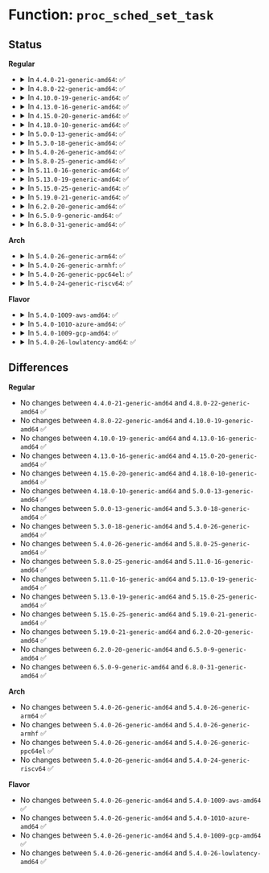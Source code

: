 # Function: <code>proc_sched_set_task</code>

## Status
<b>Regular</b>
<ul>
<li>
<details>
<summary>In <code>4.4.0-21-generic-amd64</code>: ✅</summary>

```c
void proc_sched_set_task(struct task_struct * p)
```

```json
{
  "name": "proc_sched_set_task",
  "collision_type": "Unique Global",
  "inline_type": "No",
  "funcs": [
    {
      "addr": 18446744071579670064,
      "name": "proc_sched_set_task",
      "external": true,
      "loc": "kernel/sched/debug.c:656",
      "file": "kernel/sched/debug.c",
      "inline": "seen, unknown",
      "caller_inline": [],
      "caller_func": [
        "fs/proc/base.c:sched_write"
      ]
    }
  ],
  "symbols": [
    {
      "addr": 18446744071579670064,
      "name": "proc_sched_set_task",
      "section": ".text",
      "bind": "STB_GLOBAL",
      "size": 63
    }
  ]
}
```
</details>
</li>
<li>
<details>
<summary>In <code>4.8.0-22-generic-amd64</code>: ✅</summary>

```c
void proc_sched_set_task(struct task_struct * p)
```

```json
{
  "name": "proc_sched_set_task",
  "collision_type": "Unique Global",
  "inline_type": "No",
  "funcs": [
    {
      "addr": 18446744071579688112,
      "name": "proc_sched_set_task",
      "external": true,
      "loc": "kernel/sched/debug.c:968",
      "file": "kernel/sched/debug.c",
      "inline": "seen, unknown",
      "caller_inline": [],
      "caller_func": [
        "fs/proc/base.c:sched_write"
      ]
    }
  ],
  "symbols": [
    {
      "addr": 18446744071579688112,
      "name": "proc_sched_set_task",
      "section": ".text",
      "bind": "STB_GLOBAL",
      "size": 63
    }
  ]
}
```
</details>
</li>
<li>
<details>
<summary>In <code>4.10.0-19-generic-amd64</code>: ✅</summary>

```c
void proc_sched_set_task(struct task_struct * p)
```

```json
{
  "name": "proc_sched_set_task",
  "collision_type": "Unique Global",
  "inline_type": "No",
  "funcs": [
    {
      "addr": 18446744071579712704,
      "name": "proc_sched_set_task",
      "external": true,
      "loc": "kernel/sched/debug.c:976",
      "file": "kernel/sched/debug.c",
      "inline": "seen, unknown",
      "caller_inline": [],
      "caller_func": [
        "fs/proc/base.c:sched_write"
      ]
    }
  ],
  "symbols": [
    {
      "addr": 18446744071579712704,
      "name": "proc_sched_set_task",
      "section": ".text",
      "bind": "STB_GLOBAL",
      "size": 63
    }
  ]
}
```
</details>
</li>
<li>
<details>
<summary>In <code>4.13.0-16-generic-amd64</code>: ✅</summary>

```c
void proc_sched_set_task(struct task_struct * p)
```

```json
{
  "name": "proc_sched_set_task",
  "collision_type": "Unique Global",
  "inline_type": "No",
  "funcs": [
    {
      "addr": 18446744071579709024,
      "name": "proc_sched_set_task",
      "external": true,
      "loc": "kernel/sched/debug.c:994",
      "file": "kernel/sched/debug.c",
      "inline": "seen, unknown",
      "caller_inline": [],
      "caller_func": [
        "fs/proc/base.c:sched_write"
      ]
    }
  ],
  "symbols": [
    {
      "addr": 18446744071579709024,
      "name": "proc_sched_set_task",
      "section": ".text",
      "bind": "STB_GLOBAL",
      "size": 63
    }
  ]
}
```
</details>
</li>
<li>
<details>
<summary>In <code>4.15.0-20-generic-amd64</code>: ✅</summary>

```c
void proc_sched_set_task(struct task_struct * p)
```

```json
{
  "name": "proc_sched_set_task",
  "collision_type": "Unique Global",
  "inline_type": "No",
  "funcs": [
    {
      "addr": 18446744071579740752,
      "name": "proc_sched_set_task",
      "external": true,
      "loc": "kernel/sched/debug.c:1048",
      "file": "kernel/sched/debug.c",
      "inline": "seen, unknown",
      "caller_inline": [],
      "caller_func": [
        "fs/proc/base.c:sched_write"
      ]
    }
  ],
  "symbols": [
    {
      "addr": 18446744071579740752,
      "name": "proc_sched_set_task",
      "section": ".text",
      "bind": "STB_GLOBAL",
      "size": 63
    }
  ]
}
```
</details>
</li>
<li>
<details>
<summary>In <code>4.18.0-10-generic-amd64</code>: ✅</summary>

```c
void proc_sched_set_task(struct task_struct * p)
```

```json
{
  "name": "proc_sched_set_task",
  "collision_type": "Unique Global",
  "inline_type": "No",
  "funcs": [
    {
      "addr": 18446744071579767232,
      "name": "proc_sched_set_task",
      "external": true,
      "loc": "kernel/sched/debug.c:1002",
      "file": "kernel/sched/debug.c",
      "inline": "seen, unknown",
      "caller_inline": [],
      "caller_func": [
        "fs/proc/base.c:sched_write"
      ]
    }
  ],
  "symbols": [
    {
      "addr": 18446744071579767232,
      "name": "proc_sched_set_task",
      "section": ".text",
      "bind": "STB_GLOBAL",
      "size": 63
    }
  ]
}
```
</details>
</li>
<li>
<details>
<summary>In <code>5.0.0-13-generic-amd64</code>: ✅</summary>

```c
void proc_sched_set_task(struct task_struct * p)
```

```json
{
  "name": "proc_sched_set_task",
  "collision_type": "Unique Global",
  "inline_type": "No",
  "funcs": [
    {
      "addr": 18446744071579810064,
      "name": "proc_sched_set_task",
      "external": true,
      "loc": "kernel/sched/debug.c:1001",
      "file": "kernel/sched/debug.c",
      "inline": "seen, unknown",
      "caller_inline": [],
      "caller_func": [
        "fs/proc/base.c:sched_write"
      ]
    }
  ],
  "symbols": [
    {
      "addr": 18446744071579810064,
      "name": "proc_sched_set_task",
      "section": ".text",
      "bind": "STB_GLOBAL",
      "size": 63
    }
  ]
}
```
</details>
</li>
<li>
<details>
<summary>In <code>5.3.0-18-generic-amd64</code>: ✅</summary>

```c
void proc_sched_set_task(struct task_struct * p)
```

```json
{
  "name": "proc_sched_set_task",
  "collision_type": "Unique Global",
  "inline_type": "No",
  "funcs": [
    {
      "addr": 18446744071579838256,
      "name": "proc_sched_set_task",
      "external": true,
      "loc": "kernel/sched/debug.c:981",
      "file": "kernel/sched/debug.c",
      "inline": "seen, unknown",
      "caller_inline": [],
      "caller_func": [
        "fs/proc/base.c:sched_write"
      ]
    }
  ],
  "symbols": [
    {
      "addr": 18446744071579838256,
      "name": "proc_sched_set_task",
      "section": ".text",
      "bind": "STB_GLOBAL",
      "size": 60
    }
  ]
}
```
</details>
</li>
<li>
<details>
<summary>In <code>5.4.0-26-generic-amd64</code>: ✅</summary>

```c
void proc_sched_set_task(struct task_struct * p)
```

```json
{
  "name": "proc_sched_set_task",
  "collision_type": "Unique Global",
  "inline_type": "No",
  "funcs": [
    {
      "addr": 18446744071579886576,
      "name": "proc_sched_set_task",
      "external": true,
      "loc": "kernel/sched/debug.c:981",
      "file": "kernel/sched/debug.c",
      "inline": "seen, unknown",
      "caller_inline": [],
      "caller_func": [
        "fs/proc/base.c:sched_write"
      ]
    }
  ],
  "symbols": [
    {
      "addr": 18446744071579886576,
      "name": "proc_sched_set_task",
      "section": ".text",
      "bind": "STB_GLOBAL",
      "size": 60
    }
  ]
}
```
</details>
</li>
<li>
<details>
<summary>In <code>5.8.0-25-generic-amd64</code>: ✅</summary>

```c
void proc_sched_set_task(struct task_struct * p)
```

```json
{
  "name": "proc_sched_set_task",
  "collision_type": "Unique Global",
  "inline_type": "No",
  "funcs": [
    {
      "addr": 18446744071579929280,
      "name": "proc_sched_set_task",
      "external": true,
      "loc": "kernel/sched/debug.c:976",
      "file": "kernel/sched/debug.c",
      "inline": "seen, unknown",
      "caller_inline": [],
      "caller_func": [
        "fs/proc/base.c:sched_write"
      ]
    }
  ],
  "symbols": [
    {
      "addr": 18446744071579929280,
      "name": "proc_sched_set_task",
      "section": ".text",
      "bind": "STB_GLOBAL",
      "size": 60
    }
  ]
}
```
</details>
</li>
<li>
<details>
<summary>In <code>5.11.0-16-generic-amd64</code>: ✅</summary>

```c
void proc_sched_set_task(struct task_struct * p)
```

```json
{
  "name": "proc_sched_set_task",
  "collision_type": "Unique Global",
  "inline_type": "No",
  "funcs": [
    {
      "addr": 18446744071579923152,
      "name": "proc_sched_set_task",
      "external": true,
      "loc": "kernel/sched/debug.c:1030",
      "file": "kernel/sched/debug.c",
      "inline": "seen, unknown",
      "caller_inline": [],
      "caller_func": [
        "fs/proc/base.c:sched_write"
      ]
    }
  ],
  "symbols": [
    {
      "addr": 18446744071579923152,
      "name": "proc_sched_set_task",
      "section": ".text",
      "bind": "STB_GLOBAL",
      "size": 60
    }
  ]
}
```
</details>
</li>
<li>
<details>
<summary>In <code>5.13.0-19-generic-amd64</code>: ✅</summary>

```c
void proc_sched_set_task(struct task_struct * p)
```

```json
{
  "name": "proc_sched_set_task",
  "collision_type": "Unique Global",
  "inline_type": "No",
  "funcs": [
    {
      "addr": 18446744071579931424,
      "name": "proc_sched_set_task",
      "external": true,
      "loc": "kernel/sched/debug.c:1044",
      "file": "kernel/sched/debug.c",
      "inline": "seen, unknown",
      "caller_inline": [],
      "caller_func": [
        "fs/proc/base.c:sched_write"
      ]
    }
  ],
  "symbols": [
    {
      "addr": 18446744071579931424,
      "name": "proc_sched_set_task",
      "section": ".text",
      "bind": "STB_GLOBAL",
      "size": 60
    }
  ]
}
```
</details>
</li>
<li>
<details>
<summary>In <code>5.15.0-25-generic-amd64</code>: ✅</summary>

```c
void proc_sched_set_task(struct task_struct * p)
```

```json
{
  "name": "proc_sched_set_task",
  "collision_type": "Unique Global",
  "inline_type": "No",
  "funcs": [
    {
      "addr": 18446744071580054672,
      "name": "proc_sched_set_task",
      "external": true,
      "loc": "kernel/sched/debug.c:1060",
      "file": "kernel/sched/debug.c",
      "inline": "seen, unknown",
      "caller_inline": [],
      "caller_func": [
        "fs/proc/base.c:sched_write"
      ]
    }
  ],
  "symbols": [
    {
      "addr": 18446744071580054672,
      "name": "proc_sched_set_task",
      "section": ".text",
      "bind": "STB_GLOBAL",
      "size": 60
    }
  ]
}
```
</details>
</li>
<li>
<details>
<summary>In <code>5.19.0-21-generic-amd64</code>: ✅</summary>

```c
void proc_sched_set_task(struct task_struct * p)
```

```json
{
  "name": "proc_sched_set_task",
  "collision_type": "Unique Global",
  "inline_type": "No",
  "funcs": [
    {
      "addr": 18446744071580187904,
      "name": "proc_sched_set_task",
      "external": true,
      "loc": "kernel/sched/debug.c:1064",
      "file": "kernel/sched/build_utility.c",
      "inline": "seen, unknown",
      "caller_inline": [],
      "caller_func": [
        "fs/proc/base.c:sched_write"
      ]
    }
  ],
  "symbols": [
    {
      "addr": 18446744071580187904,
      "name": "proc_sched_set_task",
      "section": ".text",
      "bind": "STB_GLOBAL",
      "size": 70
    }
  ]
}
```
</details>
</li>
<li>
<details>
<summary>In <code>6.2.0-20-generic-amd64</code>: ✅</summary>

```c
void proc_sched_set_task(struct task_struct * p)
```

```json
{
  "name": "proc_sched_set_task",
  "collision_type": "Unique Global",
  "inline_type": "No",
  "funcs": [
    {
      "addr": 18446744071580378176,
      "name": "proc_sched_set_task",
      "external": true,
      "loc": "kernel/sched/debug.c:1065",
      "file": "kernel/sched/build_utility.c",
      "inline": "seen, unknown",
      "caller_inline": [],
      "caller_func": [
        "fs/proc/base.c:sched_write"
      ]
    }
  ],
  "symbols": [
    {
      "addr": 18446744071580378176,
      "name": "proc_sched_set_task",
      "section": ".text",
      "bind": "STB_GLOBAL",
      "size": 70
    }
  ]
}
```
</details>
</li>
<li>
<details>
<summary>In <code>6.5.0-9-generic-amd64</code>: ✅</summary>

```c
void proc_sched_set_task(struct task_struct * p)
```

```json
{
  "name": "proc_sched_set_task",
  "collision_type": "Unique Global",
  "inline_type": "No",
  "funcs": [
    {
      "addr": 18446744071580446832,
      "name": "proc_sched_set_task",
      "external": true,
      "loc": "kernel/sched/debug.c:1111",
      "file": "kernel/sched/build_utility.c",
      "inline": "seen, unknown",
      "caller_inline": [],
      "caller_func": [
        "fs/proc/base.c:sched_write"
      ]
    }
  ],
  "symbols": [
    {
      "addr": 18446744071580446832,
      "name": "proc_sched_set_task",
      "section": ".text",
      "bind": "STB_GLOBAL",
      "size": 70
    }
  ]
}
```
</details>
</li>
<li>
<details>
<summary>In <code>6.8.0-31-generic-amd64</code>: ✅</summary>

```c
void proc_sched_set_task(struct task_struct * p)
```

```json
{
  "name": "proc_sched_set_task",
  "collision_type": "Unique Global",
  "inline_type": "No",
  "funcs": [
    {
      "addr": 18446744071580506016,
      "name": "proc_sched_set_task",
      "external": true,
      "loc": "kernel/sched/debug.c:1107",
      "file": "kernel/sched/build_utility.c",
      "inline": "seen, unknown",
      "caller_inline": [],
      "caller_func": [
        "fs/proc/base.c:sched_write"
      ]
    }
  ],
  "symbols": [
    {
      "addr": 18446744071580506016,
      "name": "proc_sched_set_task",
      "section": ".text",
      "bind": "STB_GLOBAL",
      "size": 70
    }
  ]
}
```
</details>
</li>
</ul>
<b>Arch</b>
<ul>
<li>
<details>
<summary>In <code>5.4.0-26-generic-arm64</code>: ✅</summary>

```c
void proc_sched_set_task(struct task_struct * p)
```

```json
{
  "name": "proc_sched_set_task",
  "collision_type": "Unique Global",
  "inline_type": "No",
  "funcs": [
    {
      "addr": 18446603336491090256,
      "name": "proc_sched_set_task",
      "external": true,
      "loc": "kernel/sched/debug.c:981",
      "file": "kernel/sched/debug.c",
      "inline": "seen, unknown",
      "caller_inline": [],
      "caller_func": [
        "fs/proc/base.c:sched_write"
      ]
    }
  ],
  "symbols": [
    {
      "addr": 18446603336491090256,
      "name": "proc_sched_set_task",
      "section": ".text",
      "bind": "STB_GLOBAL",
      "size": 92
    }
  ]
}
```
</details>
</li>
<li>
<details>
<summary>In <code>5.4.0-26-generic-armhf</code>: ✅</summary>

```c
void proc_sched_set_task(struct task_struct * p)
```

```json
{
  "name": "proc_sched_set_task",
  "collision_type": "Unique Global",
  "inline_type": "No",
  "funcs": [
    {
      "addr": 3225094072,
      "name": "proc_sched_set_task",
      "external": true,
      "loc": "kernel/sched/debug.c:981",
      "file": "kernel/sched/debug.c",
      "inline": "seen, unknown",
      "caller_inline": [],
      "caller_func": [
        "fs/proc/base.c:sched_write"
      ]
    }
  ],
  "symbols": [
    {
      "addr": 3225094072,
      "name": "proc_sched_set_task",
      "section": ".text",
      "bind": "STB_GLOBAL",
      "size": 40
    }
  ]
}
```
</details>
</li>
<li>
<details>
<summary>In <code>5.4.0-26-generic-ppc64el</code>: ✅</summary>

```c
void proc_sched_set_task(struct task_struct * p)
```

```json
{
  "name": "proc_sched_set_task",
  "collision_type": "Unique Global",
  "inline_type": "No",
  "funcs": [
    {
      "addr": 13835058055283978160,
      "name": "proc_sched_set_task",
      "external": true,
      "loc": "kernel/sched/debug.c:981",
      "file": "kernel/sched/debug.c",
      "inline": "seen, unknown",
      "caller_inline": [],
      "caller_func": [
        "fs/proc/base.c:sched_write"
      ]
    }
  ],
  "symbols": [
    {
      "addr": 13835058055283978160,
      "name": "proc_sched_set_task",
      "section": ".text",
      "bind": "STB_GLOBAL",
      "size": 64
    }
  ]
}
```
</details>
</li>
<li>
<details>
<summary>In <code>5.4.0-24-generic-riscv64</code>: ✅</summary>

```c
void proc_sched_set_task(struct task_struct * p)
```

```json
{
  "name": "proc_sched_set_task",
  "collision_type": "Unique Global",
  "inline_type": "No",
  "funcs": [
    {
      "addr": 18446743936271678198,
      "name": "proc_sched_set_task",
      "external": true,
      "loc": "kernel/sched/debug.c:981",
      "file": "kernel/sched/debug.c",
      "inline": "seen, unknown",
      "caller_inline": [],
      "caller_func": [
        "fs/proc/base.c:sched_write"
      ]
    }
  ],
  "symbols": [
    {
      "addr": 18446743936271678198,
      "name": "proc_sched_set_task",
      "section": ".text",
      "bind": "STB_GLOBAL",
      "size": 50
    }
  ]
}
```
</details>
</li>
</ul>
<b>Flavor</b>
<ul>
<li>
<details>
<summary>In <code>5.4.0-1009-aws-amd64</code>: ✅</summary>

```c
void proc_sched_set_task(struct task_struct * p)
```

```json
{
  "name": "proc_sched_set_task",
  "collision_type": "Unique Global",
  "inline_type": "No",
  "funcs": [
    {
      "addr": 18446744071579858704,
      "name": "proc_sched_set_task",
      "external": true,
      "loc": "kernel/sched/debug.c:981",
      "file": "kernel/sched/debug.c",
      "inline": "seen, unknown",
      "caller_inline": [],
      "caller_func": [
        "fs/proc/base.c:sched_write"
      ]
    }
  ],
  "symbols": [
    {
      "addr": 18446744071579858704,
      "name": "proc_sched_set_task",
      "section": ".text",
      "bind": "STB_GLOBAL",
      "size": 60
    }
  ]
}
```
</details>
</li>
<li>
<details>
<summary>In <code>5.4.0-1010-azure-amd64</code>: ✅</summary>

```c
void proc_sched_set_task(struct task_struct * p)
```

```json
{
  "name": "proc_sched_set_task",
  "collision_type": "Unique Global",
  "inline_type": "No",
  "funcs": [
    {
      "addr": 18446744071579793632,
      "name": "proc_sched_set_task",
      "external": true,
      "loc": "kernel/sched/debug.c:981",
      "file": "kernel/sched/debug.c",
      "inline": "seen, unknown",
      "caller_inline": [],
      "caller_func": [
        "fs/proc/base.c:sched_write"
      ]
    }
  ],
  "symbols": [
    {
      "addr": 18446744071579793632,
      "name": "proc_sched_set_task",
      "section": ".text",
      "bind": "STB_GLOBAL",
      "size": 60
    }
  ]
}
```
</details>
</li>
<li>
<details>
<summary>In <code>5.4.0-1009-gcp-amd64</code>: ✅</summary>

```c
void proc_sched_set_task(struct task_struct * p)
```

```json
{
  "name": "proc_sched_set_task",
  "collision_type": "Unique Global",
  "inline_type": "No",
  "funcs": [
    {
      "addr": 18446744071579846944,
      "name": "proc_sched_set_task",
      "external": true,
      "loc": "kernel/sched/debug.c:981",
      "file": "kernel/sched/debug.c",
      "inline": "seen, unknown",
      "caller_inline": [],
      "caller_func": [
        "fs/proc/base.c:sched_write"
      ]
    }
  ],
  "symbols": [
    {
      "addr": 18446744071579846944,
      "name": "proc_sched_set_task",
      "section": ".text",
      "bind": "STB_GLOBAL",
      "size": 60
    }
  ]
}
```
</details>
</li>
<li>
<details>
<summary>In <code>5.4.0-26-lowlatency-amd64</code>: ✅</summary>

```c
void proc_sched_set_task(struct task_struct * p)
```

```json
{
  "name": "proc_sched_set_task",
  "collision_type": "Unique Global",
  "inline_type": "No",
  "funcs": [
    {
      "addr": 18446744071579892000,
      "name": "proc_sched_set_task",
      "external": true,
      "loc": "kernel/sched/debug.c:981",
      "file": "kernel/sched/debug.c",
      "inline": "seen, unknown",
      "caller_inline": [],
      "caller_func": [
        "fs/proc/base.c:sched_write"
      ]
    }
  ],
  "symbols": [
    {
      "addr": 18446744071579892000,
      "name": "proc_sched_set_task",
      "section": ".text",
      "bind": "STB_GLOBAL",
      "size": 60
    }
  ]
}
```
</details>
</li>
</ul>

## Differences
<b>Regular</b>
<ul>
<li>
No changes between <code>4.4.0-21-generic-amd64</code> and <code>4.8.0-22-generic-amd64</code> ✅
</li>
<li>
No changes between <code>4.8.0-22-generic-amd64</code> and <code>4.10.0-19-generic-amd64</code> ✅
</li>
<li>
No changes between <code>4.10.0-19-generic-amd64</code> and <code>4.13.0-16-generic-amd64</code> ✅
</li>
<li>
No changes between <code>4.13.0-16-generic-amd64</code> and <code>4.15.0-20-generic-amd64</code> ✅
</li>
<li>
No changes between <code>4.15.0-20-generic-amd64</code> and <code>4.18.0-10-generic-amd64</code> ✅
</li>
<li>
No changes between <code>4.18.0-10-generic-amd64</code> and <code>5.0.0-13-generic-amd64</code> ✅
</li>
<li>
No changes between <code>5.0.0-13-generic-amd64</code> and <code>5.3.0-18-generic-amd64</code> ✅
</li>
<li>
No changes between <code>5.3.0-18-generic-amd64</code> and <code>5.4.0-26-generic-amd64</code> ✅
</li>
<li>
No changes between <code>5.4.0-26-generic-amd64</code> and <code>5.8.0-25-generic-amd64</code> ✅
</li>
<li>
No changes between <code>5.8.0-25-generic-amd64</code> and <code>5.11.0-16-generic-amd64</code> ✅
</li>
<li>
No changes between <code>5.11.0-16-generic-amd64</code> and <code>5.13.0-19-generic-amd64</code> ✅
</li>
<li>
No changes between <code>5.13.0-19-generic-amd64</code> and <code>5.15.0-25-generic-amd64</code> ✅
</li>
<li>
No changes between <code>5.15.0-25-generic-amd64</code> and <code>5.19.0-21-generic-amd64</code> ✅
</li>
<li>
No changes between <code>5.19.0-21-generic-amd64</code> and <code>6.2.0-20-generic-amd64</code> ✅
</li>
<li>
No changes between <code>6.2.0-20-generic-amd64</code> and <code>6.5.0-9-generic-amd64</code> ✅
</li>
<li>
No changes between <code>6.5.0-9-generic-amd64</code> and <code>6.8.0-31-generic-amd64</code> ✅
</li>
</ul>
<b>Arch</b>
<ul>
<li>
No changes between <code>5.4.0-26-generic-amd64</code> and <code>5.4.0-26-generic-arm64</code> ✅
</li>
<li>
No changes between <code>5.4.0-26-generic-amd64</code> and <code>5.4.0-26-generic-armhf</code> ✅
</li>
<li>
No changes between <code>5.4.0-26-generic-amd64</code> and <code>5.4.0-26-generic-ppc64el</code> ✅
</li>
<li>
No changes between <code>5.4.0-26-generic-amd64</code> and <code>5.4.0-24-generic-riscv64</code> ✅
</li>
</ul>
<b>Flavor</b>
<ul>
<li>
No changes between <code>5.4.0-26-generic-amd64</code> and <code>5.4.0-1009-aws-amd64</code> ✅
</li>
<li>
No changes between <code>5.4.0-26-generic-amd64</code> and <code>5.4.0-1010-azure-amd64</code> ✅
</li>
<li>
No changes between <code>5.4.0-26-generic-amd64</code> and <code>5.4.0-1009-gcp-amd64</code> ✅
</li>
<li>
No changes between <code>5.4.0-26-generic-amd64</code> and <code>5.4.0-26-lowlatency-amd64</code> ✅
</li>
</ul>
